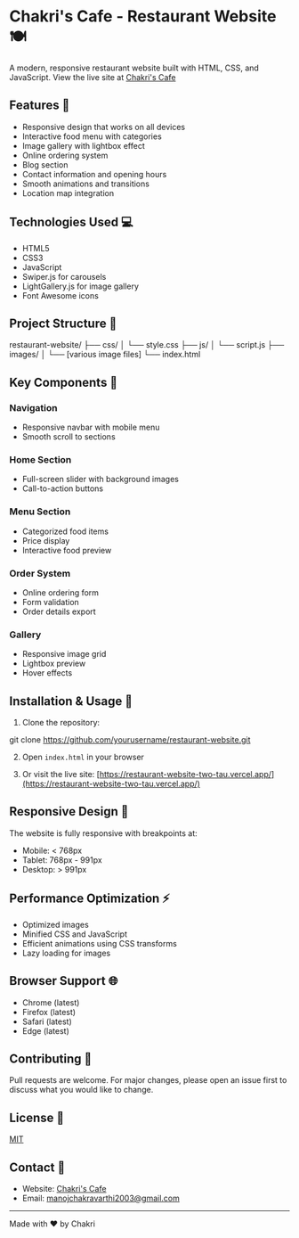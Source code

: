 # Chakri's Cafe - Restaurant Website 🍽️

A modern, responsive restaurant website built with HTML, CSS, and JavaScript. View the live site at [Chakri's Cafe](https://restaurant-website-two-tau.vercel.app/)

## Features 🌟

- Responsive design that works on all devices
- Interactive food menu with categories
- Image gallery with lightbox effect
- Online ordering system
- Blog section
- Contact information and opening hours
- Smooth animations and transitions
- Location map integration

## Technologies Used 💻

- HTML5
- CSS3
- JavaScript
- Swiper.js for carousels
- LightGallery.js for image gallery
- Font Awesome icons

## Project Structure 📁

restaurant-website/
├── css/
│ └── style.css
├── js/
│ └── script.js
├── images/
│ └── [various image files]
└── index.html

## Key Components 🔑

### Navigation
- Responsive navbar with mobile menu
- Smooth scroll to sections

### Home Section
- Full-screen slider with background images
- Call-to-action buttons

### Menu Section
- Categorized food items
- Price display
- Interactive food preview

### Order System
- Online ordering form
- Form validation
- Order details export

### Gallery
- Responsive image grid
- Lightbox preview
- Hover effects

## Installation & Usage 🚀

1. Clone the repository:

git clone https://github.com/yourusername/restaurant-website.git

2. Open `index.html` in your browser

3. Or visit the live site: [https://restaurant-website-two-tau.vercel.app/](https://restaurant-website-two-tau.vercel.app/)

## Responsive Design 📱

The website is fully responsive with breakpoints at:
- Mobile: < 768px
- Tablet: 768px - 991px
- Desktop: > 991px

## Performance Optimization ⚡

- Optimized images
- Minified CSS and JavaScript
- Efficient animations using CSS transforms
- Lazy loading for images

## Browser Support 🌐

- Chrome (latest)
- Firefox (latest)
- Safari (latest)
- Edge (latest)

## Contributing 🤝

Pull requests are welcome. For major changes, please open an issue first to discuss what you would like to change.

## License 📄

[MIT](https://choosealicense.com/licenses/mit/)

## Contact 📧

- Website: [Chakri's Cafe](https://restaurant-website-two-tau.vercel.app/)
- Email: manojchakravarthi2003@gmail.com

---
Made with ❤️ by Chakri
